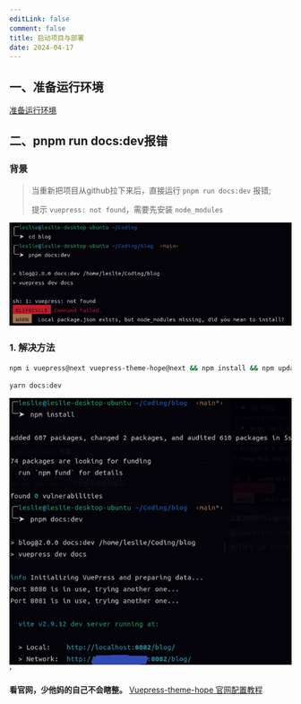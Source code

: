 ```yaml
---
editLink: false
comment: false
title: 启动项目与部署
date: 2024-04-17
---
```


## 一、准备运行环境
[准备运行环境](https://vuepress-theme-hope.github.io/v2/zh/cookbook/tutorial/env.html)

## 二、pnpm run docs:dev报错

### 背景 

> 当重新把项目从github拉下来后，直接运行 `pnpm run docs:dev` 报错;
> 
> 提示 `vuepress: not found`，需要先安装 `node_modules`

 ![](./启动开发服务器报错.png)

 ### 1. 解决方法
 
 ```bash
 npm i vuepress@next vuepress-theme-hope@next && npm install && npm update
 ```
 ```bash
 yarn docs:dev
 ```

<img src="./启动开发服务器成功.png">’

 **看官网，少他妈的自己不会瞎整。**
 [ Vuepress-theme-hope 官网配置教程](https://vuepress-theme-hope.github.io/v2/zh/cookbook/tutorial/command.html#%E5%B8%B8%E7%94%A8%E5%91%BD%E4%BB%A4)